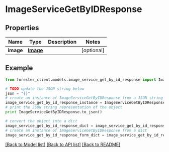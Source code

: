 # ImageServiceGetByIDResponse


## Properties

Name | Type | Description | Notes
------------ | ------------- | ------------- | -------------
**image** | [**Image**](Image.md) |  | [optional] 

## Example

```python
from forester_client.models.image_service_get_by_id_response import ImageServiceGetByIDResponse

# TODO update the JSON string below
json = "{}"
# create an instance of ImageServiceGetByIDResponse from a JSON string
image_service_get_by_id_response_instance = ImageServiceGetByIDResponse.from_json(json)
# print the JSON string representation of the object
print ImageServiceGetByIDResponse.to_json()

# convert the object into a dict
image_service_get_by_id_response_dict = image_service_get_by_id_response_instance.to_dict()
# create an instance of ImageServiceGetByIDResponse from a dict
image_service_get_by_id_response_form_dict = image_service_get_by_id_response.from_dict(image_service_get_by_id_response_dict)
```
[[Back to Model list]](../README.md#documentation-for-models) [[Back to API list]](../README.md#documentation-for-api-endpoints) [[Back to README]](../README.md)



